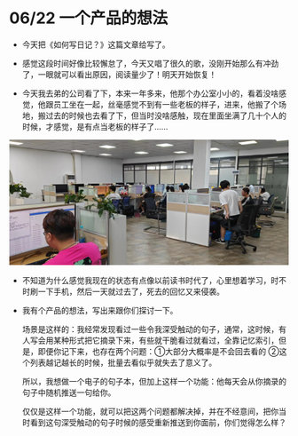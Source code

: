 # 06/22 一个产品的想法

* 今天把《如何写日记？》这篇文章给写了。

* 感觉这段时间好像比较懈怠了，今天又唱了很久的歌，没刚开始那么有冲劲了，一眼就可以看出原因，阅读量少了！明天开始恢复！

* 今天我去弟的公司看了下，本来一年多来，他那个办公室小小的，看着没啥感觉，他跟员工坐在一起，丝毫感觉不到有一些老板的样子，进来，他搬了个场地，搬过去的时候也去看了下，但当时没啥感触，现在里面坐满了几十个人的时候，才感觉，是有点当老板的样子了……

![](../../images/company.jpg)

* 不知道为什么感觉我现在的状态有点像以前读书时代了，心里想着学习，时不时刷一下手机，然后一天就过去了，死去的回忆又来侵袭。

* 我有个产品的想法，写出来跟你们探讨一下。

    场景是这样的：我经常发现看过一些令我深受触动的句子，通常，这时候，有人写会用某种形式把它摘录下来，有些就干脆看过就看过，全靠记忆索引，但是，即便你记下来，也存在两个问题：①大部分大概率是不会回去看的 ②这个列表越记越长的时候，批量去看似乎就失去了意义了。

    所以，我想做一个电子的句子本，但加上这样一个功能：他每天会从你摘录的句子中随机推送一句给你。

    仅仅是这样一个功能，就可以把这两个问题都解决掉，并在不经意间，把你当时看到这句深受触动的句子时候的感受重新推送到你面前，你们觉得怎么样？
